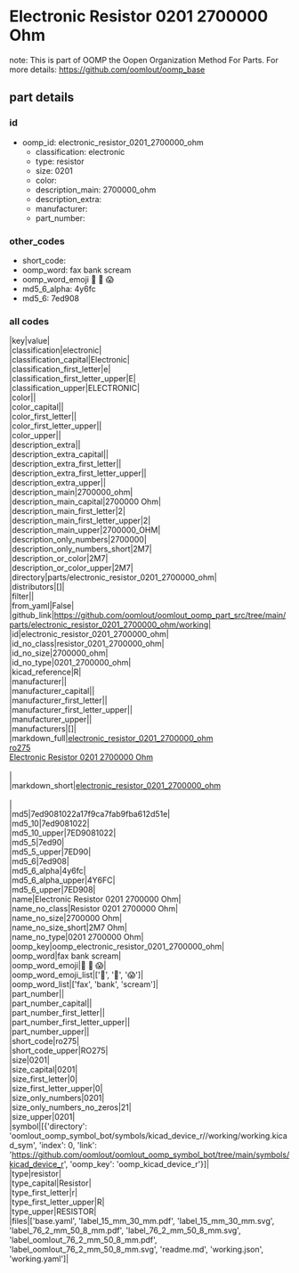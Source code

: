 # Electronic Resistor 0201 2700000 Ohm  

note: This is part of OOMP the Oopen Organization Method For Parts. For more details: https://github.com/oomlout/oomp_base

##  part details





### id
* oomp_id: electronic_resistor_0201_2700000_ohm
  * classification: electronic
  * type: resistor
  * size: 0201
  * color: 
  * description_main: 2700000_ohm
  * description_extra: 
  * manufacturer: 
  * part_number: 

### other_codes
* short_code: 
* oomp_word: fax bank scream
* oomp_word_emoji :fax: :bank: :scream:
* md5_6_alpha: 4y6fc
* md5_6: 7ed908

### all codes 
|key|value|  
|classification|electronic|  
|classification_capital|Electronic|  
|classification_first_letter|e|  
|classification_first_letter_upper|E|  
|classification_upper|ELECTRONIC|  
|color||  
|color_capital||  
|color_first_letter||  
|color_first_letter_upper||  
|color_upper||  
|description_extra||  
|description_extra_capital||  
|description_extra_first_letter||  
|description_extra_first_letter_upper||  
|description_extra_upper||  
|description_main|2700000_ohm|  
|description_main_capital|2700000 Ohm|  
|description_main_first_letter|2|  
|description_main_first_letter_upper|2|  
|description_main_upper|2700000_OHM|  
|description_only_numbers|2700000|  
|description_only_numbers_short|2M7|  
|description_or_color|2M7|  
|description_or_color_upper|2M7|  
|directory|parts/electronic_resistor_0201_2700000_ohm|  
|distributors|[]|  
|filter||  
|from_yaml|False|  
|github_link|https://github.com/oomlout/oomlout_oomp_part_src/tree/main/parts/electronic_resistor_0201_2700000_ohm/working|  
|id|electronic_resistor_0201_2700000_ohm|  
|id_no_class|resistor_0201_2700000_ohm|  
|id_no_size|2700000_ohm|  
|id_no_type|0201_2700000_ohm|  
|kicad_reference|R|  
|manufacturer||  
|manufacturer_capital||  
|manufacturer_first_letter||  
|manufacturer_first_letter_upper||  
|manufacturer_upper||  
|manufacturers|[]|  
|markdown_full|[electronic_resistor_0201_2700000_ohm](https://github.com/oomlout/oomlout_oomp_part_src/tree/main/parts/electronic_resistor_0201_2700000_ohm/working)<br>[ro275](https://github.com/oomlout/oomlout_oomp_part_src/tree/main/parts/electronic_resistor_0201_2700000_ohm/working)<br>[Electronic Resistor 0201 2700000 Ohm](https://github.com/oomlout/oomlout_oomp_part_src/tree/main/parts/electronic_resistor_0201_2700000_ohm/working)<br><br>|  
|markdown_short|[electronic_resistor_0201_2700000_ohm](https://github.com/oomlout/oomlout_oomp_part_src/tree/main/parts/electronic_resistor_0201_2700000_ohm/working)<br><br>|  
|md5|7ed9081022a17f9ca7fab9fba612d51e|  
|md5_10|7ed9081022|  
|md5_10_upper|7ED9081022|  
|md5_5|7ed90|  
|md5_5_upper|7ED90|  
|md5_6|7ed908|  
|md5_6_alpha|4y6fc|  
|md5_6_alpha_upper|4Y6FC|  
|md5_6_upper|7ED908|  
|name|Electronic Resistor 0201 2700000 Ohm|  
|name_no_class|Resistor 0201 2700000 Ohm|  
|name_no_size|2700000 Ohm|  
|name_no_size_short|2M7 Ohm|  
|name_no_type|0201 2700000 Ohm|  
|oomp_key|oomp_electronic_resistor_0201_2700000_ohm|  
|oomp_word|fax bank scream|  
|oomp_word_emoji|:fax: :bank: :scream:|  
|oomp_word_emoji_list|[':fax:', ':bank:', ':scream:']|  
|oomp_word_list|['fax', 'bank', 'scream']|  
|part_number||  
|part_number_capital||  
|part_number_first_letter||  
|part_number_first_letter_upper||  
|part_number_upper||  
|short_code|ro275|  
|short_code_upper|RO275|  
|size|0201|  
|size_capital|0201|  
|size_first_letter|0|  
|size_first_letter_upper|0|  
|size_only_numbers|0201|  
|size_only_numbers_no_zeros|21|  
|size_upper|0201|  
|symbol|[{'directory': 'oomlout_oomp_symbol_bot/symbols/kicad_device_r//working/working.kicad_sym', 'index': 0, 'link': 'https://github.com/oomlout/oomlout_oomp_symbol_bot/tree/main/symbols/kicad_device_r', 'oomp_key': 'oomp_kicad_device_r'}]|  
|type|resistor|  
|type_capital|Resistor|  
|type_first_letter|r|  
|type_first_letter_upper|R|  
|type_upper|RESISTOR|  
|files|['base.yaml', 'label_15_mm_30_mm.pdf', 'label_15_mm_30_mm.svg', 'label_76_2_mm_50_8_mm.pdf', 'label_76_2_mm_50_8_mm.svg', 'label_oomlout_76_2_mm_50_8_mm.pdf', 'label_oomlout_76_2_mm_50_8_mm.svg', 'readme.md', 'working.json', 'working.yaml']|  
